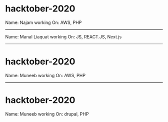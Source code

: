 # hacktober-2020
Name: Najam
working On: AWS, PHP
___________________________________

Name: Manal Liaquat
working On: JS, REACT.JS, Next.js

-------------


# hacktober-2020
Name: Muneeb
working On: AWS, PHP

-------------

# hacktober-2020
Name: Muneeb
working On: drupal, PHP

